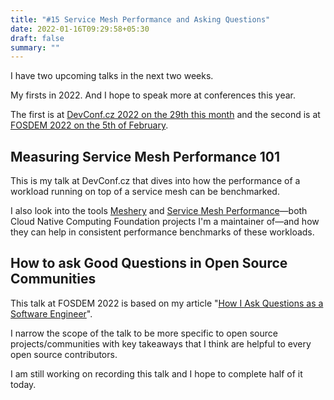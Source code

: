 ```yaml
---
title: "#15 Service Mesh Performance and Asking Questions"
date: 2022-01-16T09:29:58+05:30
draft: false
summary: ""
---
```


I have two upcoming talks in the next two weeks.

My firsts in 2022. And I hope to speak more at conferences this year.

The first is at [DevConf.cz 2022 on the 29th this month](https://sched.co/siKF) and the second is at [FOSDEM 2022 on the 5th of February](https://fosdem.org/2022/schedule/event/community_questions/).

## Measuring Service Mesh Performance 101

This is my talk at DevConf.cz that dives into how the performance of a workload running on top of a service mesh can be benchmarked.

I also look into the tools [Meshery](https://meshery.io/) and [Service Mesh Performance](https://smp-spec.io/)—both Cloud Native Computing Foundation projects I'm a maintainer of—and how they can help in consistent performance benchmarks of these workloads.

## How to ask Good Questions in Open Source Communities

This talk at FOSDEM 2022 is based on my article "[How I Ask Questions as a Software Engineer](/posts/how-i-ask-questions)".

I narrow the scope of the talk to be more specific to open source projects/communities with key takeaways that I think are helpful to every open source contributors.

I am still working on recording this talk and I hope to complete half of it today.
